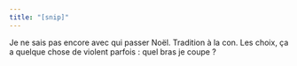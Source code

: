 ```yaml
---
title: "[snip]"
---
```


Je ne sais pas encore avec qui passer Noël. Tradition à la con. Les choix, ça
a quelque chose de violent parfois : quel bras je coupe ?

